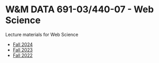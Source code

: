 # W&M DATA 691-03/440-07 - Web Science 
Lecture materials for Web Science

* [Fall 2024](fall-2024/README.md)
* [Fall 2023](fall-2023/README.md)
* [Fall 2022](fall-2022/README.md)
